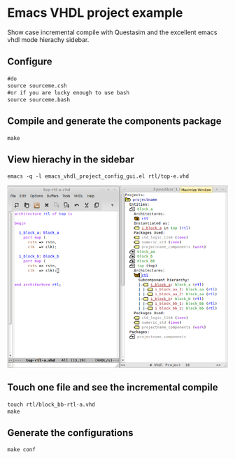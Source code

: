 Emacs VHDL project example
==========================

Show case incremental compile with Questasim and the excellent emacs vhdl mode hierachy sidebar.



Configure
---------
```
#do
source sourceme.csh
#or if you are lucky enough to use bash
source sourceme.bash
```

Compile and generate the components package
-------------------------------------------
```
make
```

View hierachy in the sidebar 
----------------------------
```
emacs -q -l emacs_vhdl_project_config_gui.el rtl/top-e.vhd 
```

![View hierachy](pic/screen.png)


Touch one file and see the incremental compile
----------------------------------------------
```
touch rtl/block_bb-rtl-a.vhd
make
```

Generate the configurations
---------------------------
```
make conf
```
